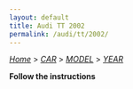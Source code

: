 ```yaml
---
layout: default
title: Audi TT 2002
permalink: /audi/tt/2002/
---
```

[*Home*](/) > [*CAR*](/car/) > [*MODEL*](/car/model/) > [*YEAR*](/car/model/year/)

**Follow the instructions**